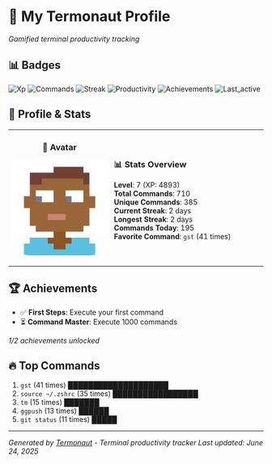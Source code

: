 # 🚀 My Termonaut Profile

*Gamified terminal productivity tracking*

## 📊 Badges

![Xp](https://img.shields.io/badge/XP-Level+7+%284893%2F6400%29-green?style=flat-square&logo=terminal&logoColor=white) ![Commands](https://img.shields.io/badge/Commands-710-green?style=flat-square&logo=terminal&logoColor=white) ![Streak](https://img.shields.io/badge/Streak-2+days-red?style=flat-square&logo=terminal&logoColor=white) ![Productivity](https://img.shields.io/badge/Productivity-80.0%25-green?style=flat-square&logo=terminal&logoColor=white) ![Achievements](https://img.shields.io/badge/Achievements-5%2F10-blue?style=flat-square&logo=terminal&logoColor=white) ![Last_active](https://img.shields.io/badge/Last+Active-9h+ago-yellow?style=flat-square&logo=terminal&logoColor=white) 

## 🎨 Profile & Stats

<table><tr>
<td width="40%" align="center">

### 👤 Avatar

![Avatar](./avatars/2d55bed6bb17f3d2f9b80d0955c8d8b1.svg)

</td>
<td width="60%">

### 📊 Stats Overview

**Level**: 7 (XP: 4893)  
**Total Commands**: 710  
**Unique Commands**: 385  
**Current Streak**: 2 days  
**Longest Streak**: 2 days  
**Commands Today**: 195  
**Favorite Command**: `gst` (41 times)  

</td>
</tr></table>

## 🏆 Achievements

- ✅ **First Steps**: Execute your first command
- ⏳ **Command Master**: Execute 1000 commands

*1/2 achievements unlocked*

## 🔥 Top Commands

1. `gst` (41 times) ████████████████████
2. `source ~/.zshrc` (35 times) █████████████████
3. `tm` (15 times) ███████
4. `ggpush` (13 times) ██████
5. `git status` (11 times) █████

---

*Generated by [Termonaut](https://github.com/oiahoon/termonaut) - Terminal productivity tracker*
*Last updated: June 24, 2025*
